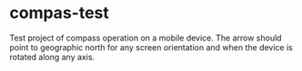 # compas-test
Test project of compass operation on a mobile device. The arrow should point to geographic north for any screen orientation and when the device is rotated along any axis.
